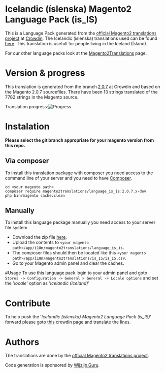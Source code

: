 # Icelandic (íslenska) Magento2 Language Pack (is_IS)
This is a Language Pack generated from the [official Magento2 translations project](https://crowdin.com/project/magento-2) at [Crowdin](https://crowdin.com).
The Icelandic (íslenska) translations used can be found [here](https://crowdin.com/project/magento-2/is).
This translation is usefull for people living in the Iceland (Ísland).

For our other language packs look at the [Magento2Translations](http://magento2translations.github.io/) page.

# Version & progress
This translation is generated from the branch [2.0.7](https://crowdin.com/project/magento-2/is#/2.0.7) at Crowdin and based on the Magento 2.0.7 sourcefiles.
There have been  13 strings translated of the 7782 strings in the Magento source.

Translation progress:![Progress](http://progressed.io/bar/0)

# Instalation
**Please select the git branch appropriate for your magento version from this repo.**
## Via composer
To install this translation package with composer you need access to the command line of your server and you need to have [Composer](https://getcomposer.org).
```
cd <your magento path>
composer require magento2translations/language_is_is:2.0.7.x-dev
php bin/magento cache:clean
```
## Manually
To install this language package manually you need access to your server file system.
* Download the zip file [here](https://github.com/Magento2Translations/language_is_is/archive/2.0.7.zip).
* Upload the contents to `<your magento path>/app/i18n/magento2translations/language_is_is`.
* The composer files should then be located like this `<your magento path>/app/i18n/magento2translations/is_IS/is_IS.csv`.
* Go to your Magento admin panel and clear the caches.

#Usage
To use this language pack login to your admin panel and goto `Stores -> Configuration -> General > General -> Locale options` and set the '*locale*' option as '*Icelandic (Iceland)*'

# Contribute
To help push the '*Icelandic (íslenska) Magento2 Language Pack (is_IS)*' forward please goto [this](https://crowdin.com/project/magento-2/is) crowdin page and translate the lines.

# Authors
The translations are done by the [official Magento2 translations project](https://crowdin.com/project/magento-2).

Code generation is sponsored by [Wijzijn.Guru](http://www.wijzijn.guru/).
